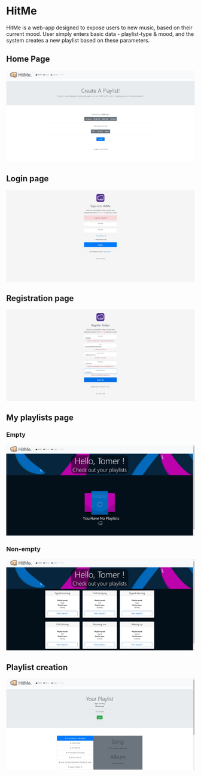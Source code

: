 # HitMe

HitMe is a web-app designed to expose users to new music, based on their current mood.
User simply enters basic data - playlist-type & mood, and the system creates a new playlist based on these parameters.

## Home Page
![alt text](https://github.com/TomerOvadia1/HitMe/blob/master/App%20flow%20images/1.jpg)

## Login page
![alt text](https://github.com/TomerOvadia1/HitMe/blob/master/App%20flow%20images/2.jpg)

## Registration page
![alt text](https://github.com/TomerOvadia1/HitMe/blob/master/App%20flow%20images/7.jpg)


## My playlists page
### Empty
![alt text](https://github.com/TomerOvadia1/HitMe/blob/master/App%20flow%20images/10.jpg)
### Non-empty
![alt text](https://github.com/TomerOvadia1/HitMe/blob/master/App%20flow%20images/16.jpg)

## Playlist creation
![alt text](https://github.com/TomerOvadia1/HitMe/blob/master/App%20flow%20images/12.jpg)

